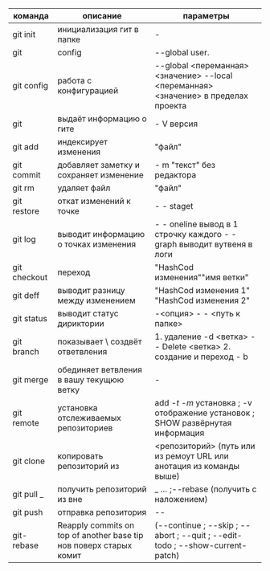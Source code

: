 | команда | описание | параметры |
| - | - | - |
| git init | инициализация гит в папке| - |
|git |config |--global user.|
| git config | работа с конфигурацией | --global <переманная><значение> --local <переманная><значение> в пределах проекта|
| git | выдаёт информацию о гите | - V версия |
| git add| индексирует изменения | "файл" |
| git commit| добавляет заметку и сохраняет изменение | - m "текст" без редактора|
| git rm| удаляет файл | "файл" |
| git restore| откат изменений к точке | - - staget |
| git log| выводит информацию о точках изменения | - - oneline вывод в 1 строчку каждого - - graph выводит вутвеня в логи|
| git checkout| переход | "HashCod изменения"\"имя ветки" |
| git deff| выводит разницу между изменением | "HashCod изменения 1" "HashCod изменения 2" |
| git status| выводит статус дириктории | -<опция> - - <путь к папке> |
| git branch | показывает \ создвёт ответвления | 1. удаление -d <ветка> - - Delete <ветка> 2. создание и переход - b|
| git merge | обединяет ветвления в вашу текущюю ветку | - |
| git remote | установка отслеживаемых репозиториев | add _-t <branch>_ _-m <master>_ <name> <URL> установка ; -v отображение установок ; SHOW развёрнутая информация|
| git clone | копировать репозиторий из | <репозиторий> (путь или из ремоут URL или анотация из команды выше)|
| git pull _ | получить репозиторий из вне | _<options>_ _<repository> _<refspec>…​_ ;--rebase (получить с наложением)|
|git push|отправка репозитория| --<options> <repository> |
|git-rebase|Reapply commits on top of another base tip нов поверх старых комит| (--continue ; --skip ; --abort ; --quit ; --edit-todo ; --show-current-patch)|
